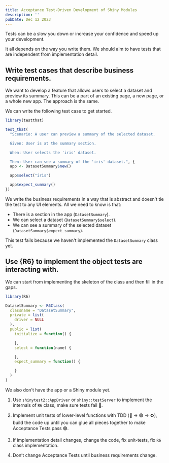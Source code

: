 ```yaml
---
title: Acceptance Test-Driven Development of Shiny Modules
description: ''
pubDate: Dec 12 2023
---
```


Tests can be a slow you down or increase your confidence and speed up your development.

It all depends on the way you write them. We should aim to have tests that are independent from implementation detail.

## Write test cases that describe business requirements.

We want to develop a feature that allows users to select a dataset and preview its summary. This can be a part of an existing page, a new page, or a whole new app. The approach is the same.

We can write the following test case to get started.

```r
library(testthat)

test_that(
  "Scenario: A user can preview a summary of the selected dataset.

  Given: User is at the summary section.

  When: User selects the 'iris' dataset.

  Then: User can see a summary of the 'iris' dataset.", {
  app <- DatasetSummary$new()

  app$select("iris")

  app$expect_summary()
})
```

We write the business requirements in a way that is abstract and doesn't tie the test to any UI elements. All we need to know is that:
- There is a section in the app (`DatasetSummary`).
- We can select a dataset (`DatasetSummary$select`).
- We can see a summary of the selected dataset (`DatasetSummary$expect_summary`).

This test fails because we haven't implemented the `DatasetSummary` class yet.

## Use {R6} to implement the object tests are interacting with.

We can start from implementing the skeleton of the class and then fill in the gaps.

```r
library(R6)

DatasetSummary <- R6Class(
  classname = "DatasetSummary",
  private = list(
    driver = NULL
  ),
  public = list(
    initialize = function() {

    },
    select = function(name) {

    },
    expect_summary = function() {

    }
  )
)

```

We also don't have the app or a Shiny module yet.

1. Use `shinytest2::AppDriver` or `shiny::testServer` to implement the internals of `R6` class, make sure tests fail 🔴.

2. Implement unit tests of lower-level functions with TDD (🔴 → 🟢 → ♻️), build the code up until you can glue all pieces together to make Acceptance Tests pass 🟢.

3. If implementation detail changes, change the code, fix unit-tests, fix `R6` class implementation.

4. Don’t change Acceptance Tests until business requirements change.

